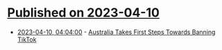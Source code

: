 # [Published on 2023-04-10](index.md)

* [2023-04-10, 04:04:00](https://soylentnews.org/article.pl?sid=23/04/09/136228&from=rss) - [Australia Takes First Steps Towards Banning TikTok](https://soylentnews.org/article.pl?sid=23/04/09/136228&from=rss)
